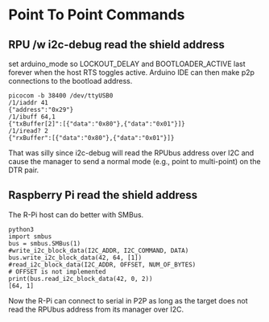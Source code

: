 # Point To Point Commands


## RPU /w i2c-debug read the shield address

set arduino_mode so LOCKOUT_DELAY and BOOTLOADER_ACTIVE last forever when the host RTS toggles active. Arduino IDE can then make p2p connections to the bootload address.

``` 
picocom -b 38400 /dev/ttyUSB0
/1/iaddr 41
{"address":"0x29"}
/1/ibuff 64,1
{"txBuffer[2]":[{"data":"0x80"},{"data":"0x01"}]}
/1/iread? 2
{"rxBuffer":[{"data":"0x80"},{"data":"0x01"}]}
``` 

That was silly since i2c-debug will read the RPUbus address over I2C and cause the manager to send a normal mode (e.g., point to multi-point) on the DTR pair. 


## Raspberry Pi read the shield address

The R-Pi host can do better with SMBus.

``` 
python3
import smbus
bus = smbus.SMBus(1)
#write_i2c_block_data(I2C_ADDR, I2C_COMMAND, DATA)
bus.write_i2c_block_data(42, 64, [1])
#read_i2c_block_data(I2C_ADDR, OFFSET, NUM_OF_BYTES)
# OFFSET is not implemented
print(bus.read_i2c_block_data(42, 0, 2))
[64, 1]
``` 

Now the R-Pi can connect to serial in P2P as long as the target does not read the RPUbus address from its manager over I2C.



